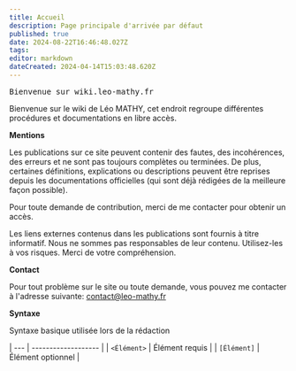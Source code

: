 ```yaml
---
title: Accueil
description: Page principale d'arrivée par défaut
published: true
date: 2024-08-22T16:46:48.027Z
tags: 
editor: markdown
dateCreated: 2024-04-14T15:03:48.620Z
---
```


<kbd>Bienvenue sur wiki.leo-mathy.fr</kbd>

Bienvenue sur le wiki de Léo MATHY, cet endroit regroupe différentes procédures et documentations en libre accès.

**Mentions**

Les publications sur ce site peuvent contenir des fautes, des incohérences, des erreurs et ne sont pas toujours complètes ou terminées. 
De plus, certaines définitions, explications ou descriptions peuvent être reprises depuis les documentations officielles (qui sont déjà rédigées de la meilleure façon possible).

Pour toute demande de contribution, merci de me contacter pour obtenir un accès.

Les liens externes contenus dans les publications sont fournis à titre informatif. Nous ne sommes pas responsables de leur contenu. Utilisez-les à vos risques. Merci de votre compréhension.

**Contact**

Pour tout problème sur le site ou toute demande, vous pouvez me contacter à l'adresse suivante: contact@leo-mathy.fr

**Syntaxe**

Syntaxe basique utilisée lors de la rédaction

| --- | ------------------- |
| `<Élément>` | Élément requis |
| `[Élément]` | Élément optionnel |